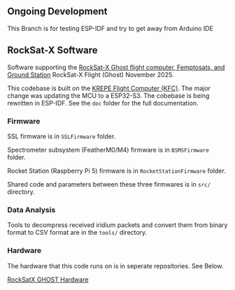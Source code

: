 ## Ongoing Development
This Branch is for testing ESP-IDF and try to get away from Arduino IDE
## RockSat-X Software

Software supporting the [RockSat-X Ghost flight computer, Femptosats, and Ground Station]([https://github.com/krups/RockSatX-Ghost-software]) RockSat-X Flight (Ghost) November 2025.

This codebase is built on the [KREPE Flight Computer (KFC)](https://github.com/krups/iss-software). The major change was updating the MCU to a ESP32-S3. The cobebase is being rewritten in ESP-IDF. See the ```doc``` folder for the full documentation.


### Firmware 
SSL firmware is in ```SSLFirmware``` folder.

Spectrometer subsystem (FeatherM0/M4) firmware is in ```BSMSFirmware``` folder.

Rocket Station (Raspberry Pi 5) firmware is in  ```RocketStationFirmware``` folder.

Shared code and parameters between these three firmwares is in ```src/``` directory.


### Data Analysis
Tools to decompress received iridium packets and convert them from binary format to CSV format are in the ```tools/``` directory.

### Hardware

The hardware that this code runs on is in seperate repositories. See Below.

[RockSatX GHOST Hardware](https://github.com/krups/RockSatX-GHOST-Hardware)
